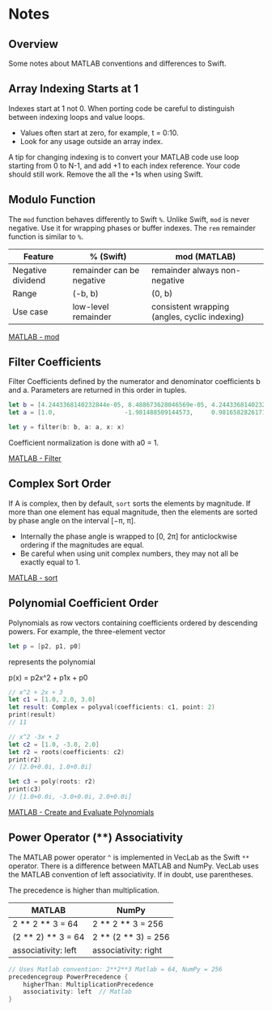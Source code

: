 
# Notes

## Overview

Some notes about MATLAB conventions and differences to Swift.

## Array Indexing Starts at 1

Indexes start at 1 not 0. When porting code be careful to distinguish between indexing loops and value loops. 

- Values often start at zero, for example, t = 0:10. 
- Look for any usage outside an array index.

A tip for changing indexing is to convert your MATLAB code use loop starting from 0 to N-1, and add +1 to each 
index reference. Your code should still work. Remove the all the +1s when using Swift.

## Modulo Function

The `mod` function behaves differently to Swift `%`. Unlike Swift, `mod` is never negative. 
Use it for wrapping phases or buffer indexes. The `rem` remainder function is similar to `%`.

|Feature|% (Swift)| mod (MATLAB)|
|---|---|---|
|Negative dividend |remainder can be negative|remainder always non-negative|
|Range|(-b, b)|(0, b)|
|Use case| low-level remainder|consistent wrapping (angles, cyclic indexing)|

[MATLAB - mod](https://uk.mathworks.com/help/matlab/ref/double.mod.html)

## Filter Coefficients

Filter Coefficients defined by the numerator and denominator coefficients b and a. Parameters are returned in this 
order in tuples.

```swift
let b = [4.2443368140232844e-05, 8.488673628046569e-05, 4.2443368140232844e-05]
let a = [1.0,                   -1.981488509144573,     0.9816582826171341]

let y = filter(b: b, a: a, x: x)
```

Coefficient normalization is done with a0 = 1.

[MATLAB - Filter](https://uk.mathworks.com/help/matlab/ref/filter.html)

## Complex Sort Order

If A is complex, then by default, `sort` sorts the elements by magnitude. If more than one element has equal magnitude, 
then the elements are sorted by phase angle on the interval [−π, π].

- Internally the phase angle is wrapped to [0, 2π] for anticlockwise ordering if the magnitudes are equal.
- Be careful when using unit complex numbers, they may not all be exactly equal to 1.

[MATLAB - sort](https://uk.mathworks.com/help/matlab/ref/double.sort.html)

## Polynomial Coefficient Order

Polynomials as row vectors containing coefficients ordered by descending powers. For example, the three-element vector

```swift
let p = [p2, p1, p0]
```

represents the polynomial

p(x) = p2x^2 + p1x + p0

```swift
// x^2 + 2x + 3
let c1 = [1.0, 2.0, 3.0]
let result: Complex = polyval(coefficients: c1, point: 2)
print(result) 
// 11

// x^2 -3x + 2
let c2 = [1.0, -3.0, 2.0]
let r2 = roots(coefficients: c2)
print(r2)
// [2.0+0.0i, 1.0+0.0i]

let c3 = poly(roots: r2)
print(c3)
// [1.0+0.0i, -3.0+0.0i, 2.0+0.0i]
```

[MATLAB - Create and Evaluate Polynomials](https://uk.mathworks.com/help/matlab/math/create-and-evaluate-polynomials.html)

## Power Operator (\*\*) Associativity

The MATLAB power operator `^` is implemented in VecLab as the Swift `**` operator. There is a difference between MATLAB and NumPy.
VecLab uses the MATLAB convention of left associativity. If in doubt, use parentheses.

The precedence is higher than multiplication.

|MATLAB|NumPy|
|-|-|
|2 \*\* 2 \*\* 3 = 64| 2 \*\* 2 \*\* 3 = 256|
|(2 \*\* 2) \*\* 3 = 64| 2 \*\* (2 \*\* 3) = 256|
|associativity: left|associativity: right|

```swift
// Uses Matlab convention: 2**2**3 Matlab = 64, NumPy = 256
precedencegroup PowerPrecedence {
    higherThan: MultiplicationPrecedence
    associativity: left  // Matlab
}
```
